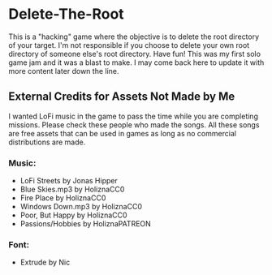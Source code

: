 # Delete-The-Root
This is a "hacking" game where the objective is to delete the root directory of your target. 
I'm not responsible if you choose to delete your own root directory of someone else's root directory. Have fun! This was my first solo game jam and it was a blast to make. I may come back here to update it with more content later down the line. 

## External Credits for Assets Not Made by Me
I wanted LoFi music in the game to pass the time while you are completing missions. Please check these people who made the songs. All these songs are free assets that can be used in games as long as no commercial distributions are made.

### Music:
- LoFi Streets by Jonas Hipper
- Blue Skies.mp3 by HoliznaCC0 
- Fire Place by HoliznaCC0 
- Windows Down.mp3 by HoliznaCC0 
- Poor, But Happy by HoliznaCC0 
- Passions/Hobbies by HoliznaPATREON
### Font:
- Extrude by Nic
